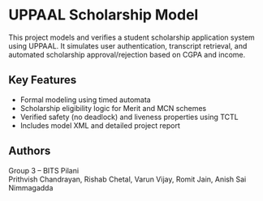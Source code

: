 # UPPAAL Scholarship Model

This project models and verifies a student scholarship application system using UPPAAL. It simulates user authentication, transcript retrieval, and automated scholarship approval/rejection based on CGPA and income.

## Key Features
- Formal modeling using timed automata
- Scholarship eligibility logic for Merit and MCN schemes
- Verified safety (no deadlock) and liveness properties using TCTL
- Includes model XML and detailed project report

## Authors
Group 3 – BITS Pilani  
Prithvish Chandrayan, Rishab Chetal, Varun Vijay, Romit Jain, Anish Sai Nimmagadda
